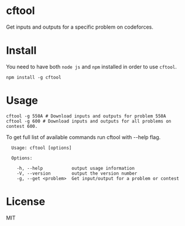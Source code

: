 # cftool
Get inputs and outputs for a specific problem on codeforces.

# Install
You need to have both `node js` and `npm` installed in order to use `cftool`.
```
npm install -g cftool
```

# Usage

```
cftool -g 550A # Download inputs and outputs for problem 550A
cftool -g 600 # Download inputs and outputs for all problems on contest 600.
```

To get full list of available commands run cftool with --help flag.

```
  Usage: cftool [options]

  Options:

    -h, --help           output usage information
    -V, --version        output the version number
    -g, --get <problem>  Get input/output for a problem or contest
```

# License
MIT